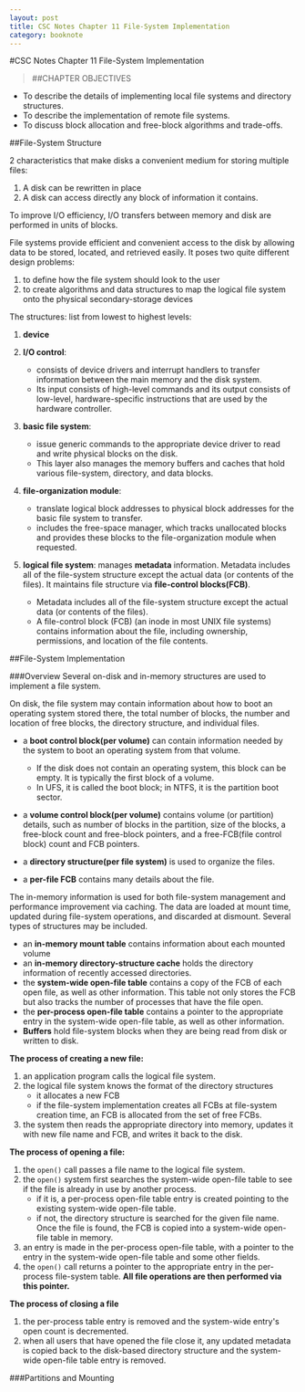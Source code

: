 ```yaml
---
layout: post
title: CSC Notes Chapter 11 File-System Implementation
category: booknote
---
```

#CSC Notes Chapter 11 File-System Implementation

>##CHAPTER OBJECTIVES
* To describe the details of implementing local file systems and directory structures.
* To describe the implementation of remote file systems.
* To discuss block allocation and free-block algorithms and trade-offs.

##File-System Structure

2 characteristics that make disks a convenient medium for storing multiple files:

1. A disk can be rewritten in place
2. A disk can access directly any block of information it contains.

To improve I/O efficiency, I/O transfers between memory and disk are performed in units of blocks. 

File systems provide efficient and convenient access to the disk by allowing data to be stored, located, and retrieved easily. It poses two quite different design problems:

1. to define how the file system should look to the user
2. to create algorithms and data structures to map the logical file system onto the physical secondary-storage devices

The structures: list from lowest to highest levels:

1. **device**
2. **I/O control**: 
    * consists of device drivers and interrupt handlers to transfer information between the main memory and the disk system. 
    * Its input consists of high-level commands and its output consists of low-level, hardware-specific instructions that are used by the hardware controller.
3. **basic file system**: 
    * issue generic commands to the appropriate device driver to read and write physical blocks on the disk. 
    * This layer also manages the memory buffers and caches that hold various file-system, directory, and data blocks.
4. **file-organization module**: 
    * translate logical block addresses to physical block addresses for the basic file system to transfer.
    * includes the free-space manager, which tracks unallocated blocks and provides these blocks to the file-organization module when requested.  

5. **logical file system**: manages **metadata** information. Metadata includes all of the file-system structure except the actual data (or contents of the files). It maintains file structure via **file-control blocks(FCB)**.
    * Metadata includes all of the file-system structure except the actual data (or contents of the files). 
    * A file-control block (FCB) (an inode in most UNIX file systems) contains information about the file, including ownership, permissions, and location of the file contents.

##File-System Implementation

###Overview
Several on-disk and in-memory structures are used to implement a file system.

On disk, the file system may contain information about how to boot an operating system stored there, the total number of blocks, the number and location of free blocks, the directory structure, and individual files.

* a **boot control block(per volume)** can contain information needed by the system to boot an operating system from that volume. 
    * If the disk does not contain an operating system, this block can be empty. It is typically the first block of a volume. 
    * In UFS, it is called the boot block; in NTFS, it is the partition boot sector.

* a **volume control block(per volume)** contains volume (or partition) details, such as number of blocks in the partition, size of the blocks, a free-block count and free-block pointers, and a free-FCB(file control block) count and FCB pointers.

* a **directory structure(per file system)** is used to organize the files.
* a **per-file FCB** contains many details about the file.

The in-memory information is used for both file-system management and performance improvement via caching. The data are loaded at mount time, updated during file-system operations, and discarded at dismount. Several types of structures may be included.

* an **in-memory mount table** contains information about each mounted volume
* an **in-memory directory-structure cache** holds the directory information of recently accessed directories.
* the **system-wide open-file table** contains a copy of the FCB of each open file, as well as other information. This table not only stores the FCB but also tracks the number of processes that have the file open.
* the **per-process open-file table** contains a pointer to the appropriate entry in the system-wide open-file table, as well as other information.
* **Buffers** hold file-system blocks when they are being read from disk or written to disk.

**The process of creating a new file:**

1. an application program calls the logical file system.
2. the logical file system knows the format of the directory structures
    * it allocates a new FCB
    * if the file-system implementation creates all FCBs at file-system creation time, an FCB is allocated from the set of free FCBs.
3. the system then reads the appropriate directory into memory, updates it with new file name and FCB, and writes it back to the disk.

**The process of opening a file:**

1. the `open()` call passes a file name to the logical file system.
2. the `open()` system first searches the system-wide open-file table to see if the file is already in use by another process.
    * if it is, a per-process open-file table entry is created pointing to the existing system-wide open-file table.
    * if not, the directory structure is searched for the given file name. Once the file is found, the FCB is copied into a system-wide open-file table in memory.
3. an entry is made in the per-process open-file table, with a pointer to the entry in the system-wide open-file table and some other fields.
4. the `open()` call returns a pointer to the appropriate entry in the per-process file-system table. **All file operations are then performed via this pointer.**

**The process of closing a file**

1. the per-process table entry is removed and the system-wide entry's open count is decremented.
2. when all users that have opened the file close it, any updated metadata is copied back to the disk-based directory structure and the system-wide open-file table entry is removed.

###Partitions and Mounting













